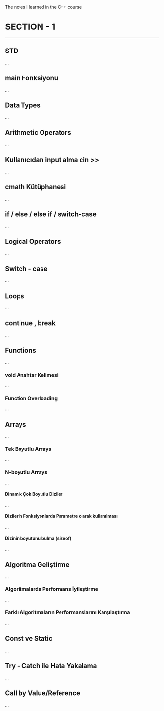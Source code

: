 The notes I learned in the C++ course

# SECTION - 1
---

## STD
...

## main Fonksiyonu
...

## Data Types
...

## Arithmetic Operators
...

## Kullanıcıdan input alma cin >>
...

## cmath Kütüphanesi
...

## if / else / else if / switch-case
...

## Logical Operators
...

## Switch - case
...

## Loops
...

## continue , break
...

## Functions
...

### void Anahtar Kelimesi
...

### Function Overloading
...

## Arrays
...

### Tek Boyutlu Arrays
...

### N-boyutlu Arrays
...

#### Dinamik Çok Boyutlu Diziler
...

#### Dizilerin Fonksiyonlarda Parametre olarak kullanılması
...

#### Dizinin boyutunu bulma (sizeof)
...

## Algoritma Geliştirme
...

### Algoritmalarda Performans İyileştirme
...

### Farklı Algoritmaların Performanslarını Karşılaştırma
...

## Const ve Static
...

## Try - Catch ile Hata Yakalama
...

## Call by Value/Reference
...
